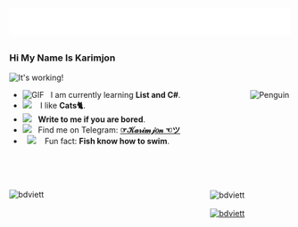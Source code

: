 <h1 align="center">
  <img src="https://github.com/Karimjon0/Karimjon0/blob/main/name.svg" />
</h1>

### Hi My Name Is Karimjon 

<img src="https://raw.githubusercontent.com/Tarikul-Islam-Anik/Animated-Fluent-Emojis/master/Emojis/Smilies/Relieved%20Face.png" width="10%" alt="It's working!"/>
&nbsp;&nbsp;&nbsp;&nbsp;&nbsp;

-  <img alt="GIF" src="https://github.com/SP-XD/SP-XD/blob/main/images/Developer.gif" width="25" /> &nbsp; I am currently learning **List and C#**. <img align="right" src="https://raw.githubusercontent.com/Tarikul-Islam-Anik/Animated-Fluent-Emojis/master/Emojis/Animals/Penguin.png" alt="Penguin" width="15%" /><br>
- <img src="https://github.com/SP-XD/SP-XD/blob/main/images/hyperkitty.gif?raw=true" width="20" />&nbsp;&nbsp;&nbsp; I like **Cats🐈**. <br>
- <img src="https://github.com/SP-XD/SP-XD/blob/main/images/message.gif?raw=true" width="25" />&nbsp;&nbsp; **Write to me if you are bored**. <br>
- <img src="https://github.com/SP-XD/SP-XD/blob/main/images/letterbox.gif?raw=true" width="25" /> &nbsp; Find me on Telegram: **[☞𝒦𝒶𝓇𝒾𝓂𝒿𝑜𝓃 ☜ツ](https://t.me/K_arimjon)**<br>
- &nbsp;&nbsp;<img src="https://github.com/SP-XD/SP-XD/blob/main/images/lightning.gif?raw=true" width="12" />&nbsp;&nbsp;&nbsp;&nbsp;Fun fact: **Fish know how to swim**.<br>
<br>
<br>
<br>
<p align="left">
  <img align="center" src="https://github-readme-stats.vercel.app/api?username=Karimjon0&show_icons=true&theme=radical" alt="bdviett" height="200"width="400" />
  <img align="left" src="https://github-readme-stats.vercel.app/api/top-langs/?username=Karimjon0&hide_progress=true&theme=radical" alt="bdviett" height="200" width="360"/>
</p>

<a href="https://t.me/K_arimjon" target="blank"><img align="center" width="40" src="https://cdn.icon-icons.com/icons2/2864/PNG/512/telegram_logo_icon_181740.png" 
alt="bdviett" height="40" width="35" /></a>
